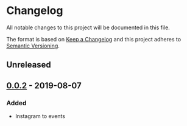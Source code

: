 # Changelog

All notable changes to this project will be documented in this file.

The format is based on [Keep a Changelog](http://keepachangelog.com/en/1.0.0/)
and this project adheres to [Semantic Versioning](http://semver.org/spec/v2.0.0.html).

## Unreleased

## [0.0.2] - 2019-08-07

### Added
- Instagram to events

[0.0.2]: https://github.com/dancehall-battle/knowledge-graph-rules/compare/v0.0.1...v0.0.2
